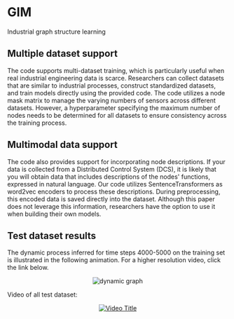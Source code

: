 # GIM
Industrial graph structure learning
## Multiple dataset support
The code supports multi-dataset training, which is particularly useful when real industrial engineering data is scarce. Researchers can collect datasets that are similar to industrial processes, construct standardized datasets, and train models directly using the provided code. The code utilizes a node mask matrix to manage the varying numbers of sensors across different datasets. However, a hyperparameter specifying the maximum number of nodes needs to be determined for all datasets to ensure consistency across the training process.

## Multimodal data support
The code also provides support for incorporating node descriptions. If your data is collected from a Distributed Control System (DCS), it is likely that you will obtain data that includes descriptions of the nodes' functions, expressed in natural language. Our code utilizes SentenceTransformers as word2vec encoders to process these descriptions. During preprocessing, this encoded data is saved directly into the dataset. Although this paper does not leverage this information, researchers have the option to use it when building their own models.

## Test dataset results
The dynamic process inferred for time steps 4000-5000 on the training set is illustrated in the following animation. For a higher resolution video, click the link below.

<div style="text-align: center;">
    <img src="gifs/combined_best_pred_1K.gif" alt="dynamic graph" title="dynamic graph" />
</div>

Video of all test dataset:
<div style="text-align: center;">
    <a href="https://www.youtube.com/watch?v=WCwuvTBgeHk">
        <img src="https://img.youtube.com/vi/WCwuvTBgeHk/0.jpg" alt="Video Title" />
    </a>
</div>

